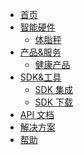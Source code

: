 <div class="nav-header">
	<a href="/" class="docs-logo"></a>
</div>
<div class="nav-menu">

- [首页](/)
- <a href="javascript:void(0);">智能硬件<i class="fa fa-angle-down"></i></a>
  <!-- - [血压计](/hardware/sphygmomanometer/) -->
  - [体脂秤](/hardware/scale/)
    <!-- - [智能手环](/hardware/wristbrand/) -->
    <!-- - [智能手表](/hardware/watch/) -->
- <a href="javascript:void(0);">产品&服务<i class="fa fa-angle-down"></i></a>
  - [健康产品](/product/health/weight)
- <a href="javascript:void(0);">SDK&工具<i class="fa fa-angle-down"></i></a>
  - [SDK 集成](/develop-native/apply)
  - [SDK 下载](/develop-native/download/README.md)
- [API 文档](develop-cloud/api/sign)
- [解决方案](solution/drugstore/README)
- [帮助](FAQ/README.md)

</div>
<div class="nav-right">
  <div class='nav-menu-collapse'>
    <div class="nav-menu-toggle"><div class="nav-menu-toggle-button"><i class="fa fa-align-justify fa-lg"></i></div></div>
  </div>
  <div class='nav-search'>
  </div>
</div>
